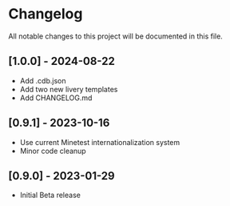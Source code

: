 # Changelog
All notable changes to this project will be documented in this file.
## [1.0.0] - 2024-08-22
- Add .cdb.json
- Add two new livery templates
- Add CHANGELOG.md
## [0.9.1] - 2023-10-16
- Use current Minetest internationalization system
- Minor code cleanup
## [0.9.0] - 2023-01-29
- Initial Beta release
